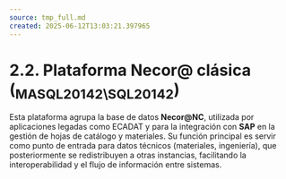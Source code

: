 ```yaml
---
source: tmp_full.md
created: 2025-06-12T13:03:21.397965
---
```

# **2.2. Plataforma Necor@ clásica (<sub>MASQL20142\SQL20142</sub>)**

Esta plataforma agrupa la base de datos **Necor@NC**, utilizada por
aplicaciones legadas como ECADAT y para la integración con **SAP** en la
gestión de hojas de catálogo y materiales. Su función principal es
servir como punto de entrada para datos técnicos (materiales,
ingeniería), que posteriormente se redistribuyen a otras instancias,
facilitando la interoperabilidad y el flujo de información entre
sistemas.


